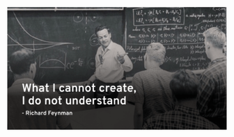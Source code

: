 <div align="center">
	<img src="https://github.com/lovio/lovio/raw/main/feynman.png" alt="Code like a Pro">
</div>
